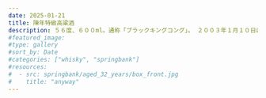 ```yaml
---
date: 2025-01-21
title: 陳年特級高粱酒
description: ５６度、６００ml。通称「ブラックキングコング」。 ２００３年１月１０日に醸造され、２００９年９月１２日に瓶詰めされました。
#featured_image: 
#type: gallery
#sort_by: Date
#categories: ["whisky", "springbank"]
#resources:
#  - src: springbank/aged_32_years/box_front.jpg
#    title: "anyway"
---
```

